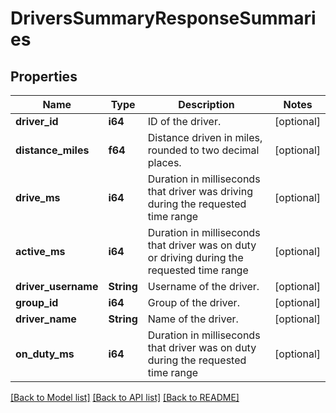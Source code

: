 # DriversSummaryResponseSummaries

## Properties
Name | Type | Description | Notes
------------ | ------------- | ------------- | -------------
**driver_id** | **i64** | ID of the driver. | [optional] 
**distance_miles** | **f64** | Distance driven in miles, rounded to two decimal places. | [optional] 
**drive_ms** | **i64** | Duration in milliseconds that driver was driving during the requested time range | [optional] 
**active_ms** | **i64** | Duration in milliseconds that driver was on duty or driving during the requested time range | [optional] 
**driver_username** | **String** | Username of the driver. | [optional] 
**group_id** | **i64** | Group of the driver. | [optional] 
**driver_name** | **String** | Name of the driver. | [optional] 
**on_duty_ms** | **i64** | Duration in milliseconds that driver was on duty during the requested time range | [optional] 

[[Back to Model list]](../README.md#documentation-for-models) [[Back to API list]](../README.md#documentation-for-api-endpoints) [[Back to README]](../README.md)



